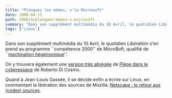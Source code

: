 ```yaml
---
title: "Planquez les mômes, v'la Microsoft"
date: 1998-04-11
path: 1998/4/planquez-momes-v-microsoft
summary: "Dans son supplément multimédia du 10 Avril, le quotidien Libération s'en prend au programme ``compétence 2000'' de Micro$oft, qualifié de ``machination hégémonique''."
tags: ['Linux']
---
```


<P>
Dans son supplément multimédia du 10 Avril, le quotidien <EM>Libération</EM>
s'en prend au programme ``compétence 2000'' de Micro$oft, qualifié de
``<A HREF="http://www.liberation.fr/multi/edito.html">machination
hégémonique</A>''.
</P>

<P>
On y trouvera également une <A HREF="http://www.liberation.fr/multi/tribunes.html">version très abrégée</A>
de <A HREF="http://www.mmedium.com/dossiers/piege/">Piège dans le cyberespace</A> de Roberto Di Cosmo.
</P>

<P>Quand à Jean-Louis Gassée, il se décide enfin a écrire sur Linux, en
commentant la libération des sources de Mozilla:
<A HREF="http://www.liberation.fr/chroniques/ga980410.html">Netscape : le retour aux (codes) sources</A>.
</P>


